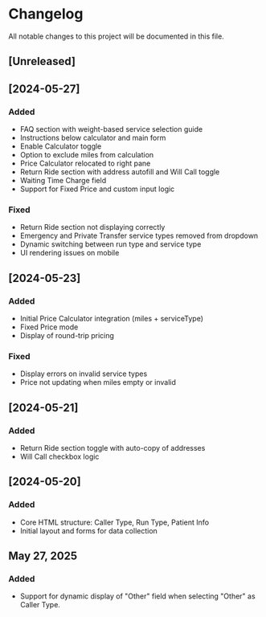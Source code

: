 # Changelog

All notable changes to this project will be documented in this file.

## [Unreleased]

## [2024-05-27]
### Added
- FAQ section with weight-based service selection guide
- Instructions below calculator and main form
- Enable Calculator toggle
- Option to exclude miles from calculation
- Price Calculator relocated to right pane
- Return Ride section with address autofill and Will Call toggle
- Waiting Time Charge field
- Support for Fixed Price and custom input logic

### Fixed
- Return Ride section not displaying correctly
- Emergency and Private Transfer service types removed from dropdown
- Dynamic switching between run type and service type
- UI rendering issues on mobile

## [2024-05-23]
### Added
- Initial Price Calculator integration (miles + serviceType)
- Fixed Price mode
- Display of round-trip pricing

### Fixed
- Display errors on invalid service types
- Price not updating when miles empty or invalid

## [2024-05-21]
### Added
- Return Ride section toggle with auto-copy of addresses
- Will Call checkbox logic

## [2024-05-20]
### Added
- Core HTML structure: Caller Type, Run Type, Patient Info
- Initial layout and forms for data collection

## May 27, 2025
### Added
- Support for dynamic display of "Other" field when selecting "Other" as Caller Type.

